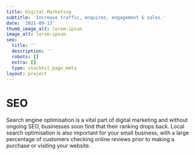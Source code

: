 ```yaml
---
title: Digital Marketing
subtitle: 'Increase traffic, enquires, engagement & sales.'
date: '2021-09-13'
thumb_image_alt: lorem-ipsum
image_alt: lorem-ipsum
seo:
  title: ''
  description: ''
  robots: []
  extra: []
  type: stackbit_page_meta
layout: project
---
```

# SEO

Search engine optimisation is a vital part of digital marketing and without ongoing SEO, businesses soon find that their ranking drops back. Local search optimisation is also important for your small business, with a large percentage of customers checking online reviews prior to making a purchase or visiting your website.
